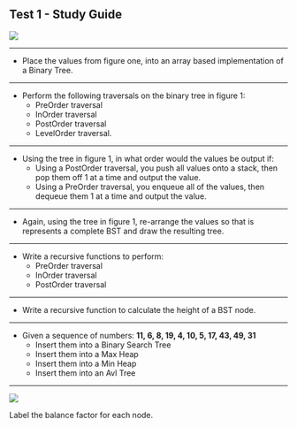 ## Test 1 - Study Guide

![](https://cl.ly/pe8N/Image%202018-02-20%20at%2011.33.55%20AM.png)

---

- Place the values from figure one, into an array based implementation of a Binary Tree.

---

- Perform the following traversals on the binary tree in figure 1:
    - PreOrder traversal
    - InOrder traversal
    - PostOrder traversal
    - LevelOrder traversal.

---

- Using the tree in figure 1, in what order would the values be output if:
    - Using a PostOrder traversal, you push all values onto a stack, then pop them off 1 at a time and output the value.
    - Using a PreOrder traversal, you enqueue all of the values, then dequeue them 1 at a time and output the value.

---

- Again, using the tree in figure 1, re-arrange the values so that is represents a complete BST and draw the resulting tree.

---

- Write a recursive functions to perform:
    - PreOrder traversal
    - InOrder traversal
    - PostOrder traversal

---

- Write a recursive function to calculate the height of a BST node.

---

- Given a sequence of numbers: **11, 6, 8, 19, 4, 10, 5, 17, 43, 49, 31**
    - Insert them into a Binary Search Tree
    - Insert them into a Max Heap
    - Insert them into a Min Heap
    - Insert them into an Avl Tree

---

![](https://cl.ly/pf4H/Image%202018-02-20%20at%2012.00.05%20PM.png)

Label the balance factor for each node.


    
